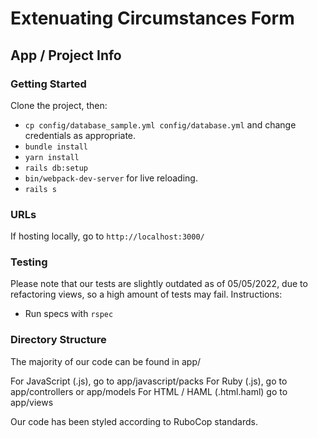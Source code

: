 # Extenuating Circumstances Form
## App / Project Info

### Getting Started
Clone the project, then:
* `cp config/database_sample.yml config/database.yml` and change credentials as appropriate.
* `bundle install`
* `yarn install`
* `rails db:setup`
* `bin/webpack-dev-server` for live reloading.
* `rails s`

### URLs
If hosting locally, go to `http://localhost:3000/`

### Testing
Please note that our tests are slightly outdated as of 05/05/2022, due to refactoring views, so a high amount of tests may fail.
Instructions:
* Run specs with `rspec`

### Directory Structure
The majority of our code can be found in app/

For JavaScript (.js), go to app/javascript/packs
For Ruby (.js), go to app/controllers or app/models
For HTML / HAML (.html.haml) go to app/views

Our code has been styled according to RuboCop standards.
